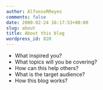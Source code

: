 ```yaml
---
author: AlfonsoRReyes
comments: false
date: 2008-02-24 16:17:53+00:00
slug: about
title: About this blog
wordpress_id: 820
---
```


* What inspired you?
* What topics will you be covering?
* How can this help others?
* What is the target audience?
* How this blog works?

